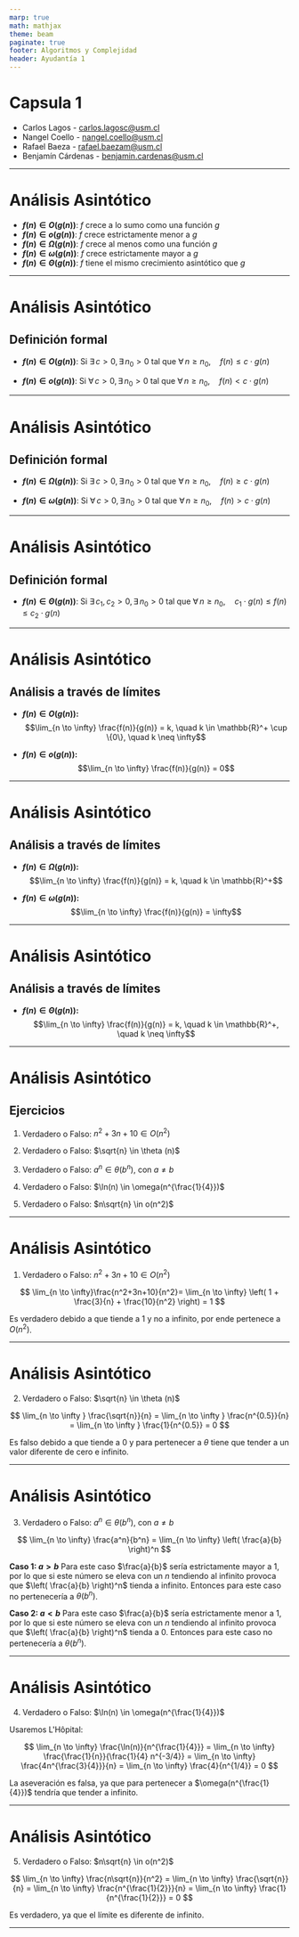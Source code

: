 ```yaml
---
marp: true
math: mathjax
theme: beam
paginate: true
footer: Algoritmos y Complejidad
header: Ayudantía 1
---
```


<!-- _class: title -->
# Capsula 1
- Carlos Lagos - carlos.lagosc@usm.cl  
- Nangel Coello - nangel.coello@usm.cl  
- Rafael Baeza - rafael.baezam@usm.cl  
- Benjamín Cárdenas - benjamin.cardenas@usm.cl  

---

# Análisis Asintótico

- **$f(n) \in O(g(n))$**: $f$ crece a lo sumo como una función $g$
- **$f(n) \in o(g(n))$**: $f$ crece estrictamente menor a $g$
- **$f(n) \in \Omega(g(n))$**: $f$ crece al menos como una función $g$
- **$f(n) \in \omega(g(n))$**: $f$ crece estrictamente mayor a $g$
- **$f(n) \in \Theta(g(n))$**: $f$ tiene el mismo crecimiento asintótico que $g$

---

# Análisis Asintótico

## Definición formal

- **$f(n) \in O(g(n))$**: Si $\exists \, c > 0, \, \exists \, n_0 > 0 \text{ tal que } \forall \, n \geq n_0, \quad f(n) \leq c \cdot g(n)$

- **$f(n) \in o(g(n))$**: Si $\forall \, c > 0, \, \exists \, n_0 > 0 \text{ tal que } \forall \, n \geq n_0, \quad f(n) < c \cdot g(n)$

---

# Análisis Asintótico

## Definición formal

- **$f(n) \in \Omega(g(n))$**: Si $\exists \, c > 0, \, \exists \, n_0 > 0 \text{ tal que } \forall \, n \geq n_0, \quad f(n) \geq c \cdot g(n)$

- **$f(n) \in \omega(g(n))$**: Si $\forall \, c > 0, \, \exists \, n_0 > 0 \text{ tal que } \forall \, n \geq n_0, \quad f(n) > c \cdot g(n)$

---

# Análisis Asintótico

## Definición formal

- **$f(n) \in \Theta(g(n))$**: Si $\exists \, c_1, c_2 > 0, \, \exists \, n_0 > 0 \text{ tal que } \forall \, n \geq n_0, \quad c_1 \cdot g(n) \leq f(n) \leq c_2 \cdot g(n)$

---

# Análisis Asintótico
## Análisis a través de límites

- **$f(n) \in O(g(n))$:**
  $$\lim_{n \to \infty} \frac{f(n)}{g(n)} = k, \quad k \in \mathbb{R}^+ \cup \{0\}, \quad k \neq \infty$$

- **$f(n) \in o(g(n))$:**
  $$\lim_{n \to \infty} \frac{f(n)}{g(n)} = 0$$


---

# Análisis Asintótico
## Análisis a través de límites

- **$f(n) \in \Omega(g(n))$:**
  $$\lim_{n \to \infty} \frac{f(n)}{g(n)} = k, \quad k \in \mathbb{R}^+$$

- **$f(n) \in \omega(g(n))$:**
  $$\lim_{n \to \infty} \frac{f(n)}{g(n)} = \infty$$


---

# Análisis Asintótico
## Análisis a través de límites

- **$f(n) \in \Theta(g(n))$:**
  $$\lim_{n \to \infty} \frac{f(n)}{g(n)} = k, \quad k \in \mathbb{R}^+, \quad k \neq \infty$$

---

# Análisis Asintótico

## Ejercicios

1. Verdadero o Falso: $n^2 + 3n + 10 \in O(n^2)$

2. Verdadero o Falso:  $\sqrt{n} \in \theta (n)$

3. Verdadero o Falso: $a^n \in \theta (b^n)$, con $a \neq b$

4. Verdadero o Falso: $\ln(n) \in \omega(n^{\frac{1}{4}})$

5. Verdadero o Falso: $n\sqrt{n} \in o(n^2)$

---

# Análisis Asintótico

1. Verdadero o Falso: $n^2 + 3n + 10 \in O(n^2)$

$$
\lim_{n \to \infty}\frac{n^2+3n+10}{n^2}= \lim_{n \to \infty} \left( 1 + \frac{3}{n} + \frac{10}{n^2} \right) = 1
$$

Es verdadero debido a que tiende a 1 y no a infinito, por ende pertenece a $O(n^2)$.

---

# Análisis Asintótico

2. Verdadero o Falso:  $\sqrt{n} \in \theta (n)$

$$
\lim_{n \to \infty } \frac{\sqrt{n}}{n} =  
\lim_{n \to \infty } \frac{n^{0.5}}{n} = 
\lim_{n \to \infty } \frac{1}{n^{0.5}} = 0
$$

Es falso debido a que tiende a 0 y para pertenecer a $\theta$ tiene que tender a un valor diferente de cero e infinito.

---

# Análisis Asintótico

3. Verdadero o Falso: $a^n \in \theta (b^n)$, con $a \neq b$

$$
\lim_{n \to \infty} \frac{a^n}{b^n} =
\lim_{n \to \infty} \left( \frac{a}{b} \right)^n
$$

**Caso 1: $a > b$**
Para este caso $\frac{a}{b}$ sería estrictamente mayor a 1, por lo que si este número se eleva con un $n$ tendiendo al infinito provoca que $\left( \frac{a}{b} \right)^n$ tienda a infinito. Entonces para este caso no pertenecería a $\theta(b^n)$.

**Caso 2: $a < b$** 
Para este caso $\frac{a}{b}$ sería estrictamente menor a 1, por lo que si este número se eleva con un $n$ tendiendo al infinito provoca que $\left( \frac{a}{b} \right)^n$ tienda a 0. Entonces para este caso no pertenecería a $\theta(b^n)$.

---

# Análisis Asintótico

4. Verdadero o Falso: $\ln(n) \in \omega(n^{\frac{1}{4}})$

Usaremos L'Hôpital:

$$
\lim_{n \to \infty} \frac{\ln(n)}{n^{\frac{1}{4}}} = 
\lim_{n \to \infty} \frac{\frac{1}{n}}{\frac{1}{4} n^{-3/4}} = 
\lim_{n \to \infty} \frac{4n^{\frac{3}{4}}}{n} = 
\lim_{n \to \infty} \frac{4}{n^{1/4}} = 0 
$$

La aseveración es falsa, ya que para pertenecer a $\omega(n^{\frac{1}{4}})$ tendría que tender a infinito.

---

# Análisis Asintótico

5. Verdadero o Falso: $n\sqrt{n} \in o(n^2)$

$$
\lim_{n \to \infty} \frac{n\sqrt{n}}{n^2} = 
\lim_{n \to \infty} \frac{\sqrt{n}}{n} = 
\lim_{n \to \infty} \frac{n^{\frac{1}{2}}}{n} = 
\lim_{n \to \infty} \frac{1}{n^{\frac{1}{2}}} = 0
$$

Es verdadero, ya que el límite es diferente de infinito.

---

<div align="center">
<h2 style="font-size:400px;">FIN</h2>
</div>